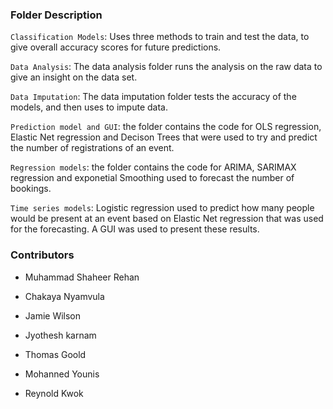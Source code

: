 ### Folder Description
`Classification Models`:
Uses three methods to train and test the data, to give overall accuracy scores for future predictions.

`Data Analysis`:
The data analysis folder runs the analysis on the raw data to give an insight on the data set.

`Data Imputation`:
The data imputation folder tests the accuracy of the models, and then uses to impute data.

`Prediction model and GUI`:
the folder contains the code for  OLS regression, Elastic Net regression and Decison Trees that were used to try and predict the number of registrations of an event.

`Regression models`:
the folder contains the code for  ARIMA, SARIMAX regression and exponetial Smoothing used to forecast the number of bookings.

`Time series models`:
Logistic regression used to predict how many people would be present at an event based on Elastic Net regression that was used for the forecasting. A GUI was used to present these results.

### Contributors
- Muhammad Shaheer Rehan 

- Chakaya Nyamvula 

- Jamie Wilson 

- Jyothesh karnam 

- Thomas Goold 

- Mohanned Younis 

- Reynold Kwok 

